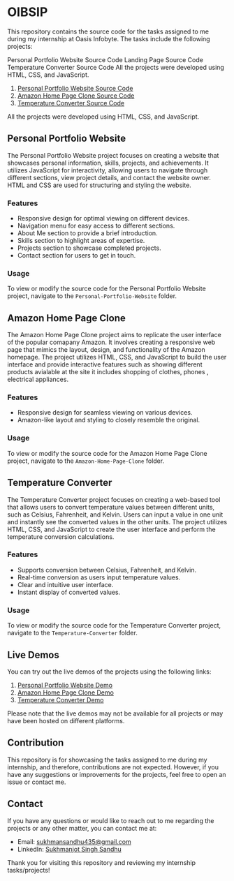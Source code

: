 # OIBSIP
This repository contains the source code for the tasks assigned to me during my internship at Oasis Infobyte. The tasks include the following projects:

Personal Portfolio Website Source Code
Landing Page Source Code
Temperature Converter Source Code
All the projects were developed using HTML, CSS, and JavaScript.

1. [Personal Portfolio Website Source Code](https://github.com/SukhmanjotSandhu/OIBSIP/tree/main/portfolio-responsive-complete-main)
2. [Amazon Home Page Clone Source Code](https://github.com/SukhmanjotSandhu/OIBSIP/tree/main/Amazon%20clone/Amazon%20Clone)
3. [Temperature Converter Source Code](https://github.com/SukhmanjotSandhu/OIBSIP/tree/main/Temperature%20Converter/Temperature_Wizard-main)

All the projects were developed using HTML, CSS, and JavaScript.

## Personal Portfolio Website

The Personal Portfolio Website project focuses on creating a website that showcases personal information, skills, projects, and achievements. It utilizes JavaScript for interactivity, allowing users to navigate through different sections, view project details, and contact the website owner. HTML and CSS are used for structuring and styling the website.

### Features

- Responsive design for optimal viewing on different devices.
- Navigation menu for easy access to different sections.
- About Me section to provide a brief introduction.
- Skills section to highlight areas of expertise.
- Projects section to showcase completed projects.
- Contact section for users to get in touch.

### Usage

To view or modify the source code for the Personal Portfolio Website project, navigate to the `Personal-Portfolio-Website` folder.

## Amazon Home Page Clone

The Amazon Home Page Clone project aims to replicate the user interface of the popular comapany Amazon. It involves creating a responsive web page that mimics the layout, design, and functionality of the Amazon homepage. The project utilizes HTML, CSS, and JavaScript to build the user interface and provide interactive features such as showing different products avialable at the site it includes shopping of clothes, phones , electrical appliances.

### Features

- Responsive design for seamless viewing on various devices.
- Amazon-like layout and styling to closely resemble the original.

### Usage

To view or modify the source code for the Amazon Home Page Clone project, navigate to the `Amazon-Home-Page-Clone` folder.

## Temperature Converter

The Temperature Converter project focuses on creating a web-based tool that allows users to convert temperature values between different units, such as Celsius, Fahrenheit, and Kelvin. Users can input a value in one unit and instantly see the converted values in the other units. The project utilizes HTML, CSS, and JavaScript to create the user interface and perform the temperature conversion calculations.

### Features

- Supports conversion between Celsius, Fahrenheit, and Kelvin.
- Real-time conversion as users input temperature values.
- Clear and intuitive user interface.
- Instant display of converted values.

### Usage

To view or modify the source code for the Temperature Converter project, navigate to the `Temperature-Converter` folder.

## Live Demos

You can try out the live demos of the projects using the following links:

1. [Personal Portfolio Website Demo]()
2. [Amazon Home Page Clone Demo](http://127.0.0.1:3000/Amazon%20Clone/index.html)
3. [Temperature Converter Demo](http://127.0.0.1:3000/Temperature_Wizard-main/index.html)

Please note that the live demos may not be available for all projects or may have been hosted on different platforms.

## Contribution

This repository is for showcasing the tasks assigned to me during my internship, and therefore, contributions are not expected. However, if you have any suggestions or improvements for the projects, feel free to open an issue or contact me.

## Contact

If you have any questions or would like to reach out to me regarding the projects or any other matter, you can contact me at:

- Email: [sukhmansandhu435@gmail.com](mailto:sukhmansandhu435@gmail.com)
- LinkedIn: [Sukhmanjot Singh Sandhu](linkedin.com/in/sukhmanjot-sandhu-12a7a2244)

Thank you for visiting this repository and reviewing my internship tasks/projects!
